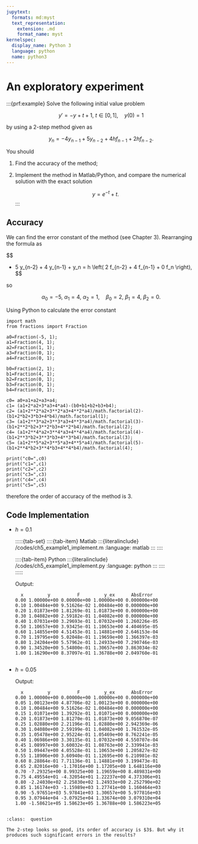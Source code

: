 ```yaml
---
jupytext:
  formats: md:myst
  text_representation:
    extension: .md
    format_name: myst
kernelspec:
  display_name: Python 3
  language: python
  name: python3
---
```


# An exploratory experiment

:::{prf:example}
Solve the following initial value problem

$$
y' = -y + t + 1, ~ t\in [0, 1], \quad y(0)=1
$$

by using a 2-step method given as

$$
y_n = -4 y_{n-1} + 5 y_{n-2} + 4 h f_{n-1} + 2h f_{n-2}.
$$

You should
1. Find the accuracy of the method;
2. Implement the method in Matlab/Python, and compare the numerical solution with the exact solution

    $$y=e^{-t}+t.$$
:::

## Accuracy
    
We can find the error constant of the method (see Chapter 3). Rearranging the formula as

$$
- 5 y_{n-2} + 4 y_{n-1} + y_n   = h \left( 2 f_{n-2} + 4  f_{n-1} + 0 f_n \right),
$$

so

$$
\alpha_0 = -5, ~ \alpha_1 = 4, ~ \alpha_2 = 1, \quad
\beta_0 = 2,~ \beta_1 = 4,~ \beta_2=0.  
$$

Using Python to calculate the error constant

```{code-cell} ipython
import math
from fractions import Fraction

a0=Fraction(-5, 1);      
a1=Fraction(4, 1);      
a2=Fraction(1, 1);       
a3=Fraction(0, 1);     
a4=Fraction(0, 1);

b0=Fraction(2, 1);  
b1=Fraction(4, 1);  
b2=Fraction(0, 1);  
b3=Fraction(0, 1);  
b4=Fraction(0, 1);

c0= a0+a1+a2+a3+a4;
c1= (a1+2*a2+3*a3+4*a4)-(b0+b1+b2+b3+b4);
c2= (a1+2**2*a2+3**2*a3+4**2*a4)/math.factorial(2)-(b1+2*b2+3*b3+4*b4)/math.factorial(1);
c3= (a1+2**3*a2+3**3*a3+4**3*a4)/math.factorial(3)-(b1+2**2*b2+3**2*b3+4**2*b4)/math.factorial(2);
c4= (a1+2**4*a2+3**4*a3+4**4*a4)/math.factorial(4)-(b1+2**3*b2+3**3*b3+4**3*b4)/math.factorial(3);
c5= (a1+2**5*a2+3**5*a3+4**5*a4)/math.factorial(5)-(b1+2**4*b2+3**4*b3+4**4*b4)/math.factorial(4);

print("c0=",c0)
print("c1=",c1)
print("c2=",c2)
print("c3=",c3)
print("c4=",c4)
print("c5=",c5)
```

therefore the order of accuracy of the method is $3$.

## Code Implementation

- $h=0.1$

    :::::{tab-set}
    ::::{tab-item} Matlab
    :::{literalinclude} /codes/ch5_example1_implement.m
    :language: matlab
    :::
    ::::

    ::::{tab-item} Python
    :::{literalinclude} /codes/ch5_example1_implement.py
    :language: python
    :::
    ::::        
    :::::

    Output:
    ```none
      x         y          F         y_ex      AbsError
    0.00 1.00000e+00 0.00000e+00 1.00000e+00 0.000000e+00
    0.10 1.00484e+00 9.51626e-02 1.00484e+00 0.000000e+00
    0.20 1.01873e+00 1.81269e-01 1.01873e+00 0.000000e+00
    0.30 1.04082e+00 2.59182e-01 1.04082e+00 0.000000e+00
    0.40 1.07031e+00 3.29693e-01 1.07032e+00 1.260226e-05
    0.50 1.10657e+00 3.93425e-01 1.10653e+00 4.404695e-05
    0.60 1.14855e+00 4.51453e-01 1.14881e+00 2.646153e-04
    0.70 1.19795e+00 5.02048e-01 1.19659e+00 1.366397e-03
    0.80 1.24204e+00 5.57962e-01 1.24933e+00 7.290746e-03
    0.90 1.34520e+00 5.54800e-01 1.30657e+00 3.863034e-02
    1.00 1.16290e+00 8.37097e-01 1.36788e+00 2.049760e-01
    ```

    ```{image} /images/05/ch5_example1_h01_plot.svg        
    ```

- $h=0.05$

    Output:
    ```none
      x         y          F         y_ex      AbsError
    0.00 1.00000e+00 0.00000e+00 1.00000e+00 0.000000e+00
    0.05 1.00123e+00 4.87706e-02 1.00123e+00 0.000000e+00
    0.10 1.00484e+00 9.51626e-02 1.00484e+00 0.000000e+00
    0.15 1.01071e+00 1.39292e-01 1.01071e+00 0.000000e+00
    0.20 1.01873e+00 1.81270e-01 1.01873e+00 9.056870e-07
    0.25 1.02880e+00 2.21196e-01 1.02880e+00 2.942369e-06
    0.30 1.04080e+00 2.59199e-01 1.04082e+00 1.761532e-05
    0.35 1.05478e+00 2.95224e-01 1.05469e+00 8.762241e-05
    0.40 1.06986e+00 3.30135e-01 1.07032e+00 4.550707e-04
    0.45 1.08997e+00 3.60032e-01 1.08763e+00 2.339941e-03
    0.50 1.09447e+00 4.05528e-01 1.10653e+00 1.205827e-02
    0.55 1.18906e+00 3.60940e-01 1.12695e+00 6.210981e-02
    0.60 8.28864e-01 7.71136e-01 1.14881e+00 3.199473e-01
    0.65 2.82016e+00 -1.17016e+00 1.17205e+00 1.648116e+00
    0.70 -7.29325e+00 8.99325e+00 1.19659e+00 8.489831e+00
    0.75 4.49554e+01 -4.32054e+01 1.22237e+00 4.373306e+01
    0.80 -2.24030e+02 2.25830e+02 1.24933e+00 2.252790e+02
    0.85 1.16174e+03 -1.15989e+03 1.27741e+00 1.160464e+03
    0.90 -5.97651e+03 5.97841e+03 1.30657e+00 5.977816e+03
    0.95 3.07944e+04 -3.07925e+04 1.33674e+00 3.079310e+04
    1.00 -1.58621e+05 1.58623e+05 1.36788e+00 1.586223e+05
    ```

    ```{image} /images/05/ch5_example1_h005_plot.svg        
    ```


```{admonition} Question
:class:  question

The 2-step looks so good, its order of accuracy is $3$. But why it produces such significant errors in the results?
```